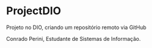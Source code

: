 # ProjectDIO
Projeto no DIO, criando um repositório remoto via GitHub

Conrado Perini, Estudante de Sistemas de Informação.